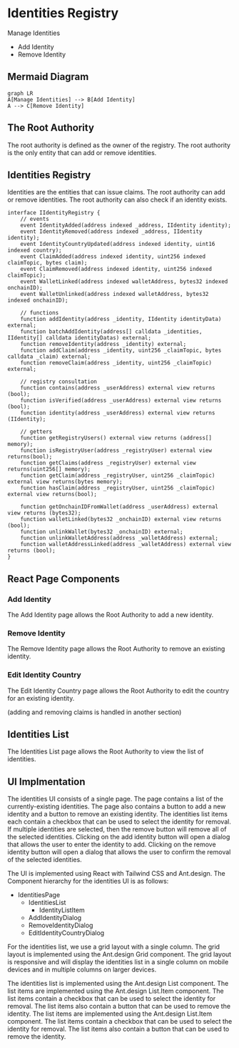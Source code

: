 # Identities Registry

Manage Identities
- Add Identity
- Remove Identity

## Mermaid Diagram

```mermaid
graph LR
A[Manage Identities] --> B[Add Identity]
A --> C[Remove Identity]
```

## The Root Authority

The root authority is defined as the owner of the registry. The root authority is the only entity that can add or remove identities.

## Identities Registry

Identities are the entities that can issue claims. The root authority can add or remove identities. The root authority can also check if an identity exists.

```solidity
interface IIdentityRegistry {
    // events
    event IdentityAdded(address indexed _address, IIdentity identity);
    event IdentityRemoved(address indexed _address, IIdentity identity);
    event IdentityCountryUpdated(address indexed identity, uint16 indexed country);
    event ClaimAdded(address indexed identity, uint256 indexed claimTopic, bytes claim);
    event ClaimRemoved(address indexed identity, uint256 indexed claimTopic);
    event WalletLinked(address indexed walletAddress, bytes32 indexed onchainID);
    event WalletUnlinked(address indexed walletAddress, bytes32 indexed onchainID);

    // functions
    function addIdentity(address _identity, IIdentity identityData) external;
    function batchAddIdentity(address[] calldata _identities, IIdentity[] calldata identityDatas) external;
    function removeIdentity(address _identity) external;
    function addClaim(address _identity, uint256 _claimTopic, bytes calldata _claim) external;
    function removeClaim(address _identity, uint256 _claimTopic) external;

    // registry consultation
    function contains(address _userAddress) external view returns (bool);
    function isVerified(address _userAddress) external view returns (bool);
    function identity(address _userAddress) external view returns (IIdentity);

    // getters
    function getRegistryUsers() external view returns (address[] memory);
    function isRegistryUser(address _registryUser) external view returns(bool);
    function getClaims(address _registryUser) external view returns(uint256[] memory);
    function getClaim(address _registryUser, uint256 _claimTopic) external view returns(bytes memory);
    function hasClaim(address _registryUser, uint256 _claimTopic) external view returns(bool);

    function getOnchainIDFromWallet(address _userAddress) external view returns (bytes32);
    function walletLinked(bytes32 _onchainID) external view returns (bool);
    function unlinkWallet(bytes32 _onchainID) external;
    function unlinkWalletAddress(address _walletAddress) external;
    function walletAddressLinked(address _walletAddress) external view returns (bool);
}
```

## React Page Components

### Add Identity

The Add Identity page allows the Root Authority to add a new identity.

### Remove Identity

The Remove Identity page allows the Root Authority to remove an existing identity.

### Edit Identity Country

The Edit Identity Country page allows the Root Authority to edit the country for an existing identity.

(adding and removing claims is handled in another section)

## Identities List

The Identities List page allows the Root Authority to view the list of identities.

## UI Implmentation

The identities UI consists of a single page. The page contains a list of the currently-existing identities. The page also contains a button to add a new identity and a button to remove an existing identity. The identities list items each contain a checkbox that can be used to select the identity for removal. If multiple identities are selected, then the remove button will remove all of the selected identities. Clicking on the add identity button will open a dialog that allows the user to enter the identity to add. Clicking on the remove identity button will open a dialog that allows the user to confirm the removal of the selected identities.

The UI is implemented using React with Tailwind CSS and Ant.design. The Component hierarchy for the identities UI is as follows:

- IdentitiesPage
    - IdentitiesList
        - IdentityListItem
    - AddIdentityDialog
    - RemoveIdentityDialog
    - EditIdentityCountryDialog

For the identities list, we use a grid layout with a single column. The grid layout is implemented using the Ant.design Grid component. The grid layout is responsive and will display the identities list in a single column on mobile devices and in multiple columns on larger devices.

The identities list is implemented using the Ant.design List component. The list items are implemented using the Ant.design List.Item component. The list items contain a checkbox that can be used to select the identity for removal. The list items also contain a button that can be used to remove the identity. The list items are implemented using the Ant.design List.Item component. The list items contain a checkbox that can be used to select the identity for removal. The list items also contain a button that can be used to remove the identity.

